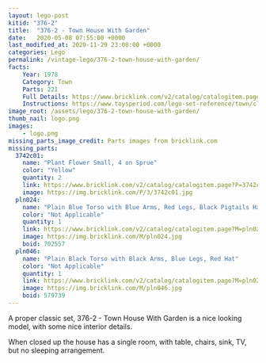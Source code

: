 ```yaml
---
layout: lego-post
kitid: "376-2"
title:  "376-2 - Town House With Garden"
date:   2020-05-08 07:55:00 +0000
last_modified_at: 2020-11-29 23:08:00 +0000
categories: Lego
permalink: /vintage-lego/376-2-town-house-with-garden/
facts:
    Year: 1978
    Category: Town
    Parts: 221
    Full Details: https://www.bricklink.com/v2/catalog/catalogitem.page?id=4352#T=I
    Instructions: https://www.toysperiod.com/lego-set-reference/town/classic-town/building/lego-376-2-town-house-with-garden/
image_root: /assets/lego/376-2-town-house-with-garden/
thumb_nail: logo.png
images:
    - logo.png
missing_parts_image_credit: Parts images from bricklink.com
missing_parts:
  3742c01:
    name: "Plant Flower Small, 4 on Sprue"
    color: "Yellow"
    quantity: 2
    link: https://www.bricklink.com/v2/catalog/catalogitem.page?P=3742c01&idColor=3
    image: https://img.bricklink.com/P/3/3742c01.jpg
  pln024:
    name: "Plain Blue Torso with Blue Arms, Red Legs, Black Pigtails Hair"
    color: "Not Applicable"
    quantity: 1
    link: https://www.bricklink.com/v2/catalog/catalogitem.page?M=pln024
    image: https://img.bricklink.com/M/pln024.jpg
    boid: 702557
  pln046:
    name: "Plain Black Torso with Black Arms, Blue Legs, Red Hat"
    color: "Not Applicable"
    quantity: 1
    link: https://www.bricklink.com/v2/catalog/catalogitem.page?M=pln024
    image: https://img.bricklink.com/M/pln046.jpg   
    boid: 579739
---
```


A proper classic set, 376-2 - Town House With Garden is a nice looking model, with some nice interior details. 

When closed up the house has a single room, with table, chairs, sink, TV, but no sleeping arrangement.